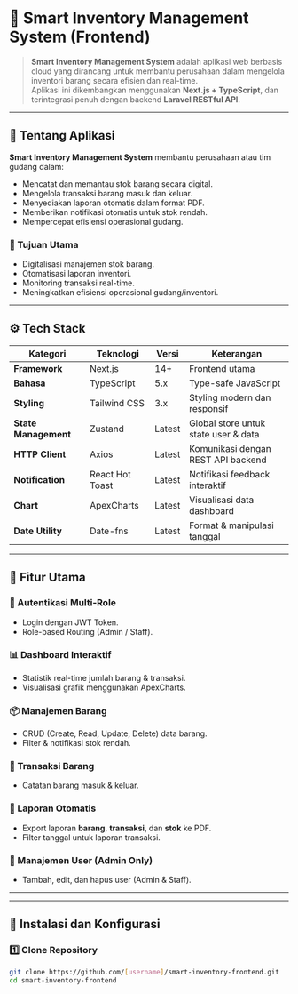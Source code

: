 # 🧭 Smart Inventory Management System (Frontend)

> **Smart Inventory Management System** adalah aplikasi web berbasis cloud yang dirancang untuk membantu perusahaan dalam mengelola inventori barang secara efisien dan real-time.  
> Aplikasi ini dikembangkan menggunakan **Next.js + TypeScript**, dan terintegrasi penuh dengan backend **Laravel RESTful API**.


---

## 🧾 Tentang Aplikasi

**Smart Inventory Management System** membantu perusahaan atau tim gudang dalam:
- Mencatat dan memantau stok barang secara digital.
- Mengelola transaksi barang masuk dan keluar.
- Menyediakan laporan otomatis dalam format PDF.
- Memberikan notifikasi otomatis untuk stok rendah.
- Mempercepat efisiensi operasional gudang.

### 🎯 Tujuan Utama
- Digitalisasi manajemen stok barang.
- Otomatisasi laporan inventori.
- Monitoring transaksi real-time.
- Meningkatkan efisiensi operasional gudang/inventori.

---

## ⚙️ Tech Stack

| Kategori | Teknologi | Versi | Keterangan |
|-----------|------------|--------|-------------|
| **Framework** | Next.js | 14+ | Frontend utama |
| **Bahasa** | TypeScript | 5.x | Type-safe JavaScript |
| **Styling** | Tailwind CSS | 3.x | Styling modern dan responsif |
| **State Management** | Zustand | Latest | Global store untuk state user & data |
| **HTTP Client** | Axios | Latest | Komunikasi dengan REST API backend |
| **Notification** | React Hot Toast | Latest | Notifikasi feedback interaktif |
| **Chart** | ApexCharts | Latest | Visualisasi data dashboard |
| **Date Utility** | Date-fns | Latest | Format & manipulasi tanggal |

---

## 🚀 Fitur Utama

### 🔐 Autentikasi Multi-Role
- Login dengan JWT Token.
- Role-based Routing (Admin / Staff).

### 📊 Dashboard Interaktif
- Statistik real-time jumlah barang & transaksi.
- Visualisasi grafik menggunakan ApexCharts.

### 📦 Manajemen Barang
- CRUD (Create, Read, Update, Delete) data barang.
- Filter & notifikasi stok rendah.

### 🔁 Transaksi Barang
- Catatan barang masuk & keluar.

### 📑 Laporan Otomatis
- Export laporan **barang**, **transaksi**, dan **stok** ke PDF.
- Filter tanggal untuk laporan transaksi.

### 👥 Manajemen User (Admin Only)
- Tambah, edit, dan hapus user (Admin & Staff).

---


---

## 🧰 Instalasi dan Konfigurasi

### 1️⃣ Clone Repository
```bash
git clone https://github.com/[username]/smart-inventory-frontend.git
cd smart-inventory-frontend

